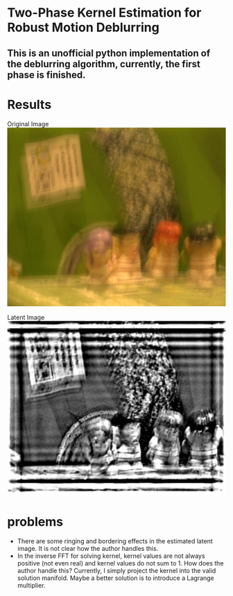 # Two-Phase Kernel Estimation for Robust Motion Deblurring
## This is an unofficial python implementation of the deblurring algorithm, currently, the first phase is finished.

# Results
Original Image
![Original Image](toy.jpg)

Latent Image
![Latent Image](restored.png)

# problems
- There are some ringing and bordering effects in the estimated latent image. It is not clear how the author handles this.
- In the inverse FFT for solving kernel, kernel values are not always positive (not even real) and kernel values do not sum to 1. How does the author handle this? Currently, I simply project the kernel into the valid solution manifold. Maybe a better solution is to introduce a Lagrange multiplier.